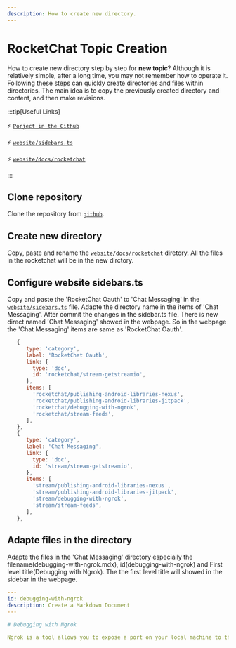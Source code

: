 ```yaml
---
description: How to create new directory.
---
```


# RocketChat Topic Creation 

How to create new directory step by step for **new topic**? Although it is relatively simple, after a long time, you may not remember how to operate it. Following these steps can quickly create directories and files within directories.
The main idea is to copy the previously created directory and content, and then make revisions.

:::tip[Useful Links]

⚡️ [`Porject in the Github`](https://github.com/vulnsystem/vulnsystem.github.io/)

⚡️ [`website/sidebars.ts`](https://github.com/vulnsystem/vulnsystem.github.io/edit/main/website/sidebars.ts)

⚡️ [`website/docs/rocketchat`](https://github.com/vulnsystem/vulnsystem.github.io/tree/main/website/docs/rocketchat)

:::


## Clone repository  
Clone the repository from [`github`](https://github.com/vulnsystem/vulnsystem.github.io/). 

## Create new directory
Copy, paste and rename the [`website/docs/rocketchat`](https://github.com/vulnsystem/vulnsystem.github.io/tree/main/website/docs/rocketchat) diretory. 
All the files in the rocketchat will be in the new dirctory.

## Configure website sidebars.ts
Copy and paste the 'RocketChat Oauth' to 'Chat Messaging' in the [`website/sidebars.ts`](https://github.com/vulnsystem/vulnsystem.github.io/edit/main/website/sidebars.ts) file.
Adapte the directory name in the items of 'Chat Messaging'. After commit the changes in the sidebar.ts file. There is new direct named 'Chat Messaging' showed in the webpage.
So in the webpage the 'Chat Messaging' items are same as 'RocketChat Oauth'.

```js title="sidebars.ts"
   {
      type: 'category',
      label: 'RocketChat Oauth',
      link: {
        type: 'doc',
        id: 'rocketchat/stream-getstreamio',
      },
      items: [
        'rocketchat/publishing-android-libraries-nexus',
        'rocketchat/publishing-android-libraries-jitpack',
        'rocketchat/debugging-with-ngrok',
        'rocketchat/stream-feeds',
      ],
   },
   {
      type: 'category',
      label: 'Chat Messaging',
      link: {
        type: 'doc',
        id: 'stream/stream-getstreamio',
      },
      items: [
        'stream/publishing-android-libraries-nexus',
        'stream/publishing-android-libraries-jitpack',
        'stream/debugging-with-ngrok',
        'stream/stream-feeds',
      ],
   },
```

## Adapte files in the directory
Adapte the files in the 'Chat Messaging' directory especially the filename(debugging-with-ngrok.mdx), id(debugging-with-ngrok) and First level title(Debugging with Ngrok).
The the first level title will showed in the sidebar in the webpage.

```yml title="debugging-with-ngrok.mdx"
---
id: debugging-with-ngrok
description: Create a Markdown Document
---

# Debugging with Ngrok

Ngrok is a tool allows you to expose a port on your local machine to the internet, allowing you to receive and monitor incoming requests from external sources such as webhooks. This makes Ngrok a perfect fit for debugging webhook payloads that come from Stream Chat.

```



